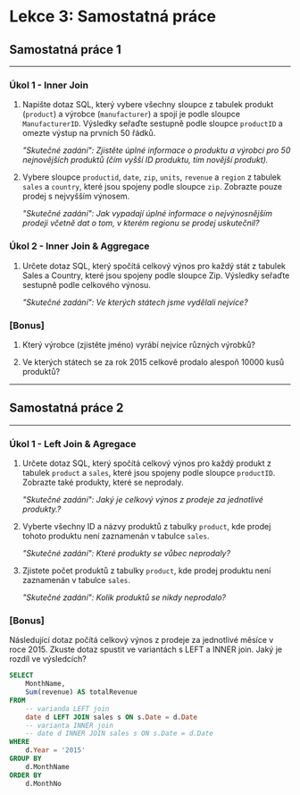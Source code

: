 # Lekce 3: Samostatná práce

## Samostatná práce 1
---

### Úkol 1 - Inner Join

1. Napište dotaz SQL, který vybere všechny sloupce z tabulek produkt (`product`) a výrobce (`manufacturer`) a spojí je podle sloupce `ManufacturerID`. Výsledky seřaďte sestupně podle sloupce `productID` a omezte výstup na prvních 50 řádků.
    
    _"Skutečné zadání":_
    _Zjistěte úplné informace o produktu a výrobci pro 50 nejnovějších produktů (čím vyšší ID produktu, tím novější produkt)._

2. Vybere sloupce `productid`, `date`, `zip`, `units`, `revenue` a `region` z tabulek `sales` a `country`, které jsou spojeny podle sloupce `zip`. Zobrazte pouze prodej s nejvyšším výnosem.
    
    _"Skutečné zadání":_
    _Jak vypadají úplné informace o nejvýnosnějším prodeji včetně dat o tom, v kterém regionu se prodej uskutečnil?_


### Úkol 2 - Inner Join & Aggregace

1. Určete dotaz SQL, který spočítá celkový výnos pro každý stát z tabulek Sales a Country, které jsou spojeny podle sloupce Zip. Výsledky seřaďte sestupně podle celkového výnosu.

    _"Skutečné zadání":_
    _Ve kterých státech jsme vydělali nejvíce?_


### [Bonus]

1. Který výrobce (zjistěte jméno) vyrábí nejvíce různých výrobků?

2. Ve kterých státech se za rok 2015 celkově prodalo alespoň 10000 kusů produktů?

---
## Samostatná práce 2
---

### Úkol 1 - Left Join & Agregace

1. Určete dotaz SQL, který spočítá celkový výnos pro každý produkt z tabulek `product` a `sales`, které jsou spojeny podle sloupce `productID`. Zobrazte také produkty, které se neprodaly.

    _"Skutečné zadání":_
    _Jaký je celkový výnos z prodeje za jednotlivé produkty.?_

2. Vyberte všechny ID a názvy produktů z tabulky `product`, kde prodej tohoto produktu není zaznamenán v tabulce `sales`.

    _"Skutečné zadání":_
    _Které produkty se vůbec neprodaly?_


3. Zjistete počet produktů z tabulky `product`, kde prodej produktu není zaznamenán v tabulce `sales`.

    _"Skutečné zadání":_
    _Kolik produktů se nikdy neprodalo?_


### [Bonus]

Následující dotaz počítá celkový výnos z prodeje za jednotlivé měsíce v roce 2015. Zkuste dotaz spustit ve variantách s LEFT a INNER join. Jaký je rozdíl ve výsledcích? 

```sql
SELECT 
    MonthName,
    Sum(revenue) AS totalRevenue    
FROM 
    -- varianda LEFT join
    date d LEFT JOIN sales s ON s.Date = d.Date
    -- varianta INNER join
    -- date d INNER JOIN sales s ON s.Date = d.Date
WHERE 
    d.Year = '2015'
GROUP BY 
    d.MonthName
ORDER BY 
    d.MonthNo
```

